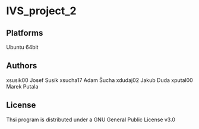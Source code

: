 # IVS_project_2
## Platforms
  Ubuntu 64bit
## Authors
  xsusik00 Josef Susík 
  xsucha17 Adam Šucha 
  xdudaj02 Jakub Duda 
  xputal00 Marek Putala
## License
  Thsi program is distributed under a GNU General Public License v3.0
